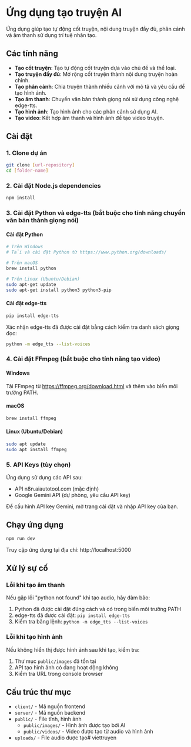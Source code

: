 # Ứng dụng tạo truyện AI

Ứng dụng giúp tạo tự động cốt truyện, nội dung truyện đầy đủ, phân cảnh và âm thanh sử dụng trí tuệ nhân tạo.

## Các tính năng

- **Tạo cốt truyện**: Tạo tự động cốt truyện dựa vào chủ đề và thể loại.
- **Tạo truyện đầy đủ**: Mở rộng cốt truyện thành nội dung truyện hoàn chỉnh.
- **Tạo phân cảnh**: Chia truyện thành nhiều cảnh với mô tả và yêu cầu để tạo hình ảnh.
- **Tạo âm thanh**: Chuyển văn bản thành giọng nói sử dụng công nghệ edge-tts.
- **Tạo hình ảnh**: Tạo hình ảnh cho các phân cảnh sử dụng AI.
- **Tạo video**: Kết hợp âm thanh và hình ảnh để tạo video truyện.

## Cài đặt

### 1. Clone dự án

```bash
git clone [url-repository]
cd [folder-name]
```

### 2. Cài đặt Node.js dependencies

```bash
npm install
```

### 3. Cài đặt Python và edge-tts (bắt buộc cho tính năng chuyển văn bản thành giọng nói)

#### Cài đặt Python

```bash
# Trên Windows
# Tải và cài đặt Python từ https://www.python.org/downloads/

# Trên macOS
brew install python

# Trên Linux (Ubuntu/Debian)
sudo apt-get update
sudo apt-get install python3 python3-pip
```

#### Cài đặt edge-tts

```bash
pip install edge-tts
```

Xác nhận edge-tts đã được cài đặt bằng cách kiểm tra danh sách giọng đọc:

```bash
python -m edge_tts --list-voices
```

### 4. Cài đặt FFmpeg (bắt buộc cho tính năng tạo video)

#### Windows
Tải FFmpeg từ https://ffmpeg.org/download.html và thêm vào biến môi trường PATH.

#### macOS
```bash
brew install ffmpeg
```

#### Linux (Ubuntu/Debian)
```bash
sudo apt update
sudo apt install ffmpeg
```

### 5. API Keys (tùy chọn)

Ứng dụng sử dụng các API sau:
- API n8n.aiautotool.com (mặc định)
- Google Gemini API (dự phòng, yêu cầu API key)

Để cấu hình API key Gemini, mở trang cài đặt và nhập API key của bạn.

## Chạy ứng dụng

```bash
npm run dev
```

Truy cập ứng dụng tại địa chỉ: http://localhost:5000

## Xử lý sự cố

### Lỗi khi tạo âm thanh 

Nếu gặp lỗi "python not found" khi tạo audio, hãy đảm bảo:

1. Python đã được cài đặt đúng cách và có trong biến môi trường PATH
2. edge-tts đã được cài đặt: `pip install edge-tts`
3. Kiểm tra bằng lệnh: `python -m edge_tts --list-voices`

### Lỗi khi tạo hình ảnh

Nếu không hiển thị được hình ảnh sau khi tạo, kiểm tra:

1. Thư mục `public/images` đã tồn tại
2. API tạo hình ảnh có đang hoạt động không
3. Kiểm tra URL trong console browser

## Cấu trúc thư mục

- `client/` - Mã nguồn frontend
- `server/` - Mã nguồn backend
- `public/` - File tĩnh, hình ảnh
  - `public/images/` - Hình ảnh được tạo bởi AI
  - `public/videos/` - Video được tạo từ audio và hình ảnh
- `uploads/` - File audio được tạo# viettruyen

